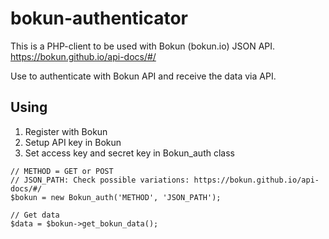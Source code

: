 # bokun-authenticator

This is a PHP-client to be used with Bokun (bokun.io) JSON API.
https://bokun.github.io/api-docs/#/

Use to authenticate with Bokun API and receive the data via API.

## Using

1. Register with Bokun
2. Setup API key in Bokun
3. Set access key and secret key in Bokun_auth class

```
// METHOD = GET or POST
// JSON_PATH: Check possible variations: https://bokun.github.io/api-docs/#/
$bokun = new Bokun_auth('METHOD', 'JSON_PATH');

// Get data
$data = $bokun->get_bokun_data();
```